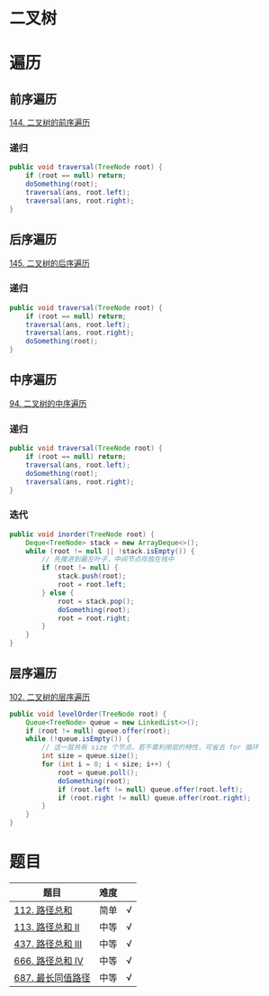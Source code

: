 # 二叉树

# 遍历

## 前序遍历

[144. 二叉树的前序遍历](https://leetcode-cn.com/problems/binary-tree-preorder-traversal/)

### 递归

``` java
public void traversal(TreeNode root) {
    if (root == null) return;
    doSomething(root);
    traversal(ans, root.left);
    traversal(ans, root.right);
}
```

## 后序遍历

[145. 二叉树的后序遍历](https://leetcode-cn.com/problems/binary-tree-postorder-traversal/)

### 递归

``` java
public void traversal(TreeNode root) {
    if (root == null) return;
    traversal(ans, root.left);
    traversal(ans, root.right);
    doSomething(root);
}
```

## 中序遍历

[94. 二叉树的中序遍历](https://leetcode-cn.com/problems/binary-tree-inorder-traversal/)

### 递归

``` java
public void traversal(TreeNode root) {
    if (root == null) return;
    traversal(ans, root.left);
    doSomething(root);
    traversal(ans, root.right);
}
```

### 迭代

``` java
public void inorder(TreeNode root) {
    Deque<TreeNode> stack = new ArrayDeque<>();
    while (root != null || !stack.isEmpty()) {
        // 先推进到最左叶子，中间节点存放在栈中
        if (root != null) {
            stack.push(root);
            root = root.left;
        } else {
            root = stack.pop();
            doSomething(root);
            root = root.right;
        }
    }
}
```

## 层序遍历

[102. 二叉树的层序遍历](https://leetcode-cn.com/problems/binary-tree-level-order-traversal/)

``` java
public void levelOrder(TreeNode root) {
    Queue<TreeNode> queue = new LinkedList<>();
    if (root != null) queue.offer(root);
    while (!queue.isEmpty()) {
        // 这一层共有 size 个节点，若不需利用层的特性，可省去 for 循环
        int size = queue.size();
        for (int i = 0; i < size; i++) {
            root = queue.poll();
            doSomething(root);
            if (root.left != null) queue.offer(root.left);
            if (root.right != null) queue.offer(root.right);
        }
    }
}
```

# 题目

|题目|难度||
|---|---|---|
|[112. 路径总和](https://leetcode-cn.com/problems/path-sum/)|简单|√|
|[113. 路径总和 II](https://leetcode-cn.com/problems/path-sum-ii/)|中等|√|
|[437. 路径总和 III](https://leetcode-cn.com/problems/path-sum-iii/)|中等|√|
|[666. 路径总和 IV](https://leetcode-cn.com/problems/path-sum-iv/)|中等|√|
|[687. 最长同值路径](https://leetcode-cn.com/problems/longest-univalue-path/)|中等|√|
